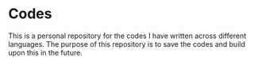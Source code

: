 # Codes

This is a personal repository for the codes I have written across different languages. The purpose of this repository is to save the codes and build upon this in the future.

